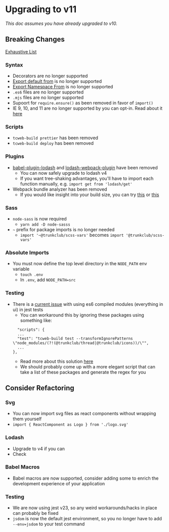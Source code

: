 # Upgrading to v11

_This doc assumes you have already upgraded to v10._

## Breaking Changes

[Exhaustive List](https://github.com/facebook/create-react-app/issues/5103)

### Syntax

- Decorators are no longer supported
- [Export default from](https://babeljs.io/docs/en/babel-plugin-proposal-export-default-from) is no longer supported
- [Export Namespace From](https://babeljs.io/docs/en/babel-plugin-proposal-export-namespace-from) is no longer supported
- `.es6` files are no longer supported
- `.mjs` files are no longer supported
- Supoort for `require.ensure()` as been removed in favor of `import()`
- IE 9, 10, and 11 are no longer supported by you can opt-in. Read about it [here](https://github.com/facebook/create-react-app/issues/5103)

### Scripts

- `tcweb-build prettier` has been removed
- `tcweb-build deploy` has been removed

### Plugins

- [babel-plugin-lodash](https://github.com/lodash/babel-plugin-lodash)
  and [lodash-webpack-plugin](https://github.com/lodash/lodash-webpack-plugin) have been removed
  - You can now safely upgrade to lodash v4
  - If you want tree-shaking advantages, you'll have to import each function manually, e.g. `import get from 'lodash/get'`
- Webpack bundle analyzer has been removed
  - If you would like insight into your build size, you can try [this](https://github.com/facebook/create-react-app/issues/3518#issue-277616195) or [this](https://www.npmjs.com/package/source-map-explorer)

### Sass

- `node-sass` is now required
  - `yarn add -D node-sasss`
- `~` prefix for package imports is no longer needed
  - `import '~@trunkclub/scss-vars'` becomes `import '@trunkclub/scss-vars'`

### Absolute Imports

- You must now define the top level directory in the `NODE_PATH` env variable
  - `touch .env`
  - In `.env`, add `NODE_PATH=src`

### Testing

- There is a [current issue](https://github.com/facebook/create-react-app/issues/5241) with using es6 compiled modules (everything in ui) in jest tests
  - You can workaround this by ignoring these packages using something like:
  ```
    "scripts": {
    ...
    "test": "tcweb-build test --transformIgnorePatterns \"node_modules/(?!(@trunkclub/thread|@trunkclub/icons))/\"",
    ...
  },
  ```
  - Read more about this solution [here](https://jestjs.io/docs/en/configuration.html#transformignorepatterns-array-string)
  - We should probably come up with a more elegant script that can take a list of these packages and generate the regex for you

## Consider Refactoring

### Svg

- You can now import svg files as react components without wrapping them yourself
- `import { ReactComponent as Logo } from './logo.svg'`

### Lodash

- Upgrade to v4 if you can
- Check

### Babel Macros

- Babel macros are now supported, consider adding some to enrich the development experience of your application

### Testing

- We are now using jest v23, so any weird workarounds/hacks in place can probably be fixed
- `jsdom` is now the default jest environment, so you no longer have to add `--env=jsdom` to your test command

